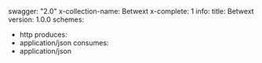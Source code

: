swagger: "2.0"
x-collection-name: Betwext
x-complete: 1
info:
  title: Betwext
  version: 1.0.0
schemes:
- http
produces:
- application/json
consumes:
- application/json